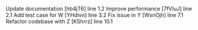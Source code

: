 Update documentation [hb4jT6] line 1.2
Improve performance [7fVIuJ] line 2.1
Add test case for W [YHdivn] line 3.2
Fix issue in Y [WxnOjh] line 7.1
Refactor codebase with Z [KShrrz] line 10.1
